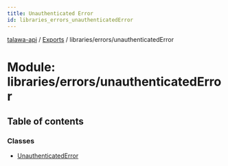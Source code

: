 ```yaml
---
title: Unauthenticated Error
id: libraries_errors_unauthenticatedError
---
```

[talawa-api](../README.md) / [Exports](../modules.md) / libraries/errors/unauthenticatedError

# Module: libraries/errors/unauthenticatedError

## Table of contents

### Classes

- [UnauthenticatedError](../classes/libraries_errors_unauthenticatedError.UnauthenticatedError.md)
